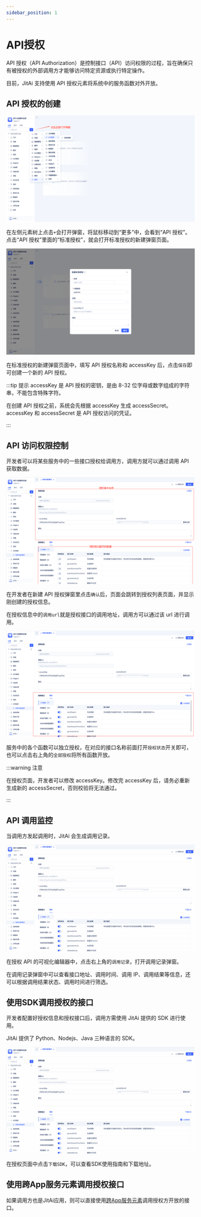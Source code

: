```yaml
---
sidebar_position: 1
---
```


# API授权

API 授权（API Authorization）是控制接口（API）访问权限的过程，旨在确保只有被授权的外部调用方才能够访问特定资源或执行特定操作。

目前，JitAi 支持使用 API 授权元素将系统中的服务函数对外开放。

## API 授权的创建

![API 授权的创建](./img/api_2025-08-26_15-21-40.png)

在左侧元素树上点击`+`会打开弹窗，将鼠标移动到“更多”中，会看到“API 授权”。点击“API 授权”里面的“标准授权”，就会打开标准授权的新建弹窗页面。

![API 新建弹窗](./img/api_2025-08-26_15-26-59.png)

在标准授权的新建弹窗页面中，填写 API 授权名称和 accessKey 后，点击`保存`即可创建一个新的 API 授权。

:::tip 提示
accessKey 是 API 授权的密钥，是由 8-32 位字母或数字组成的字符串，不能包含特殊字符。

在创建 API 授权之前，系统会先根据 accessKey 生成 accessSecret。accessKey 和 accessSecret 是 API 授权访问的凭证。

:::

## API 访问权限控制

开发者可以将某些服务中的一些接口授权给调用方，调用方就可以通过调用 API 获取数据。

![授权编辑](./img/api_2025-08-26_15-38-56.png)

在开发者在新建 API 授权弹窗里点击`确认`后，页面会跳转到授权列表页面，并显示刚创建的授权信息。

在授权信息中的`调用url`就是授权接口的调用地址，调用方可以通过该 url 进行调用。

![授权列表](./img/api_2025-08-26_15-44-40.png)

服务中的各个函数可以独立授权，在对应的接口名称前面打开`授权状态`开关即可，也可以点击右上角的`全部授权`将所有函数开放。

:::warning 注意

在授权页面，开发者可以修改 accessKey。修改完 accessKey 后，请务必重新生成新的 accessSecret，否则校验将无法通过。

:::

## API 调用监控

当调用方发起调用时，JitAi 会生成调用记录。

![调用记录](./img/api_2025-08-26_15-50-10.gif)

在授权 API 的可视化编辑器中，点击右上角的`调用记录`，打开调用记录弹窗。

在调用记录弹窗中可以查看接口地址、调用时间、调用 IP、调用结果等信息，还可以根据调用结果状态、调用时间进行筛选。

## 使用SDK调用授权的接口

开发者配置好授权信息和授权接口后，调用方需使用 JitAi 提供的 SDK 进行使用。

JitAi 提供了 Python、Nodejs、Java 三种语言的 SDK。

![SDK 集成](./img/api_2025-08-26_15-55-36.gif)

在授权页面中点击`下载SDK`，可以查看SDK使用指南和下载地址。

## 使用跨App服务元素调用授权接口

如果调用方也是JitAi应用，则可以直接使用[跨App服务元素](../业务逻辑开发/封装业务服务函数#使用跨app服务元素调用授权接口)调用授权方开放的接口。
